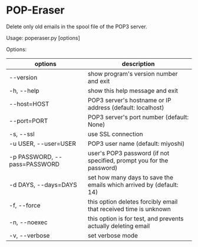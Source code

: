POP-Eraser
==========

Delete only old emails in the spool file of the POP3 server.

Usage: poperaser.py [options]

Options:

options                      | description
-----------------------------|---------------------------------------------------------------------
--version                    | show program's version number and exit
-h, --help                   | show this help message and exit
--host=HOST                  | POP3 server's hostname or IP address (default: localhost)
--port=PORT                  | POP3 server's port number (default: None)
-s, --ssl                    | use SSL connection
-u USER, --user=USER         | POP3 user name (default: miyoshi)
-p PASSWORD, --pass=PASSWORD | user's POP3 password (if not specified, prompt you for the password)
-d DAYS, --days=DAYS         | set how many days to save the emails which arrived by (default: 14)
-f, --force                  | this option deletes forcibly email that received time is unknown
-n, --noexec                 | this option is for test, and prevents actually deleting email
-v, --verbose                | set verbose mode

